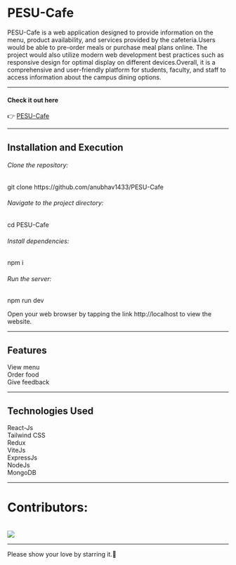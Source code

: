 <h1>PESU-Cafe</h1>
PESU-Cafe is a web application designed to provide information on the menu, product availability, and services provided by the cafeteria.Users would be able to pre-order meals or purchase meal plans online. The project would also utilize modern web development best practices such as responsive design for optimal display on different devices.Overall, it is a comprehensive and user-friendly platform for students, faculty, and staff to access information about the campus dining options.
<hr>
<h4>Check it out here</h4>
👉 <a href="https://pesu-cafe-zeta.vercel.app/">PESU-Cafe</a>
<hr>
<h2>Installation and Execution</h2>
<h6>Clone the repository:</h6>
git clone https://github.com/anubhav1433/PESU-Cafe
<h6>Navigate to the project directory:</h6>
cd PESU-Cafe
<h6>Install dependencies:</h6>
npm i
<h6>Run the server:</h6>
npm run dev
<p>Open your web browser by tapping the link http://localhost to view the website.</p>
<hr>
<h2>Features</h2>
View menu</br>
Order food</br>
Give feedback</br>
<hr>
<h2>Technologies Used</h2>
React-Js<br>
Tailwind CSS<br>
Redux<br>
ViteJs<br>
ExpressJs<br>
NodeJs<br>
MongoDB
<hr>
<h1>Contributors:</h1><br>
<a href="https://www.github.com/anubhav1433/PESU-Cafe/graphs/contributors"><img src="https://contrib.rocks/image?repo=anubhav1433/PESU-Cafe" /></a>
<hr>
Please show your love by starring it.🙂

